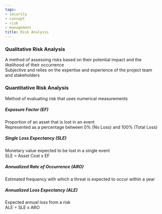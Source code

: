 ```yaml
---
tags:
- security
- concept
- risk
- management
title: Risk Analysis
---
```


### Qualitative Risk Analysis
A method of assessing risks based on their potential impact and the likelihood of their occurrence  
Subjective and relies on the expertise and experience of the project team and stakeholders

### Quantitative Risk Analysis
Method of evaluating risk that uses numerical measurements

##### Exposure Factor (EF)
Proportion of an asset that is lost in an event  
Represented as a percentage between 0% (No Loss) and 100% (Total Loss)

##### Single Loss Expectancy (SLE)
Monetary value expected to be lost in a single event  
SLE = Asset Cost x EF

##### Annualized Rate of Occurrence (ARO)
Estimated frequency with which a threat is expected to occur within a year

##### Annualized Loss Expectancy (ALE)
Expected annual loss from a risk  
ALE = SLE x ARO